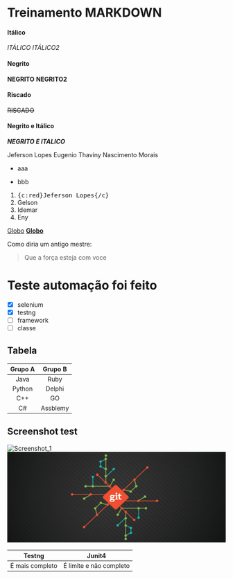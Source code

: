# Treinamento MARKDOWN
#### Itálico 
*ITÁLICO*
_ITÁLICO2_
#### Negrito
**NEGRITO**
__NEGRITO2__
#### Riscado
~~RISCADO~~
#### Negrito e Itálico
**_NEGRITO E ITALICO_**

Jeferson Lopes Eugenio
Thaviny Nascimento Morais

- aaa
* bbb
1. <kbd>{c:red}Jeferson Lopes{/c}</kbd>
2. Gelson
3. Idemar
4. Eny

[Globo](http://www.globo.com)
[**Globo**](http://www.globo.com)

Como diria um antigo mestre:
> Que a força esteja com voce

# Teste automação foi feito
- [x] selenium
- [x] testng
- [ ] framework
- [ ] classe

## Tabela
| Grupo A | Grupo B |
|:-------:|:-------:|
| Java    | Ruby    |
| Python  | Delphi  |
| C++     | GO      |
| C#      | Assblemy|

## Screenshot test
![Screenshot_1](https://user-images.githubusercontent.com/38334949/72829175-0b740780-3c5d-11ea-9a23-6f4275d1d4bf.jpg)
![GIT](gitgithub2.png)

Testng | Junit4
---|---
É mais completo | É limite e não completo

